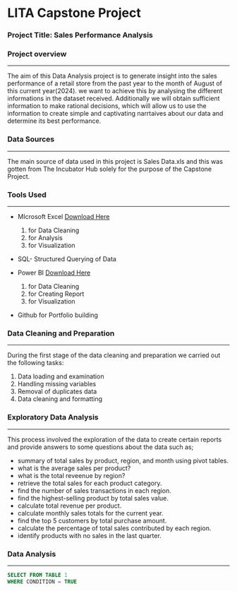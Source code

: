 # LITA Capstone Project

### Project Title: Sales Performance Analysis 

### Project overview 
- - - 
The aim of this Data Analysis project is to generate insight into the sales performance of a retail store from the past year to the month of August of this current year(2024). we want to achieve this by analysing the different informations in the dataset received. Additionally we will obtain sufficient information to make rational decisions, which will allow us to use the information to create simple and captivating narrtaives about our data and determine its best performance.


### Data Sources
- - -
The main source of data used in this project is Sales Data.xls and this was gotten from The Incubator Hub solely for the purpose of the Capstone Project.     


### Tools Used
- - -
- MIcrosoft Excel  [Download Here](https://www.microsoft.com)
  1. for Data Cleaning
  2. for  Analysis
  3. for Visualization
     
- SQL- Structured Querying of Data 
  
- Power BI   [Download Here](https://www.microsoft.com)
  1. for Data Cleaning
  2. for Creating Report
  3. for Visualization
- Github for Portfolio building
  

### Data Cleaning and Preparation
- - -
During the first stage of the data cleaning and preparation we carried out the following tasks: 
1. Data loading  and examination
2. Handling missing variables
3. Removal of duplicates data
4. Data cleaning and formatting   


### Exploratory Data Analysis
- - -
This process involved the exploration of the data to create certain reports and provide answers to some questions about the data such as;
- summary of total sales by product, region, and month using pivot tables.
- what is the average sales per product?
- what is the total reveenue by region?
- retrieve the total sales for each product category.
- find the number of sales transactions in each region.
- find the highest-selling product by total sales value. 
- calculate total revenue per product.
- calculate monthly sales totals for the current year.
- find the top 5 customers by total purchase amount.
- calculate the percentage of total sales contributed by each region.
- identify products with no sales in the last quarter.


### Data Analysis 
- - -

```SQL
SELECT FROM TABLE 1
WHERE CONDITION = TRUE




